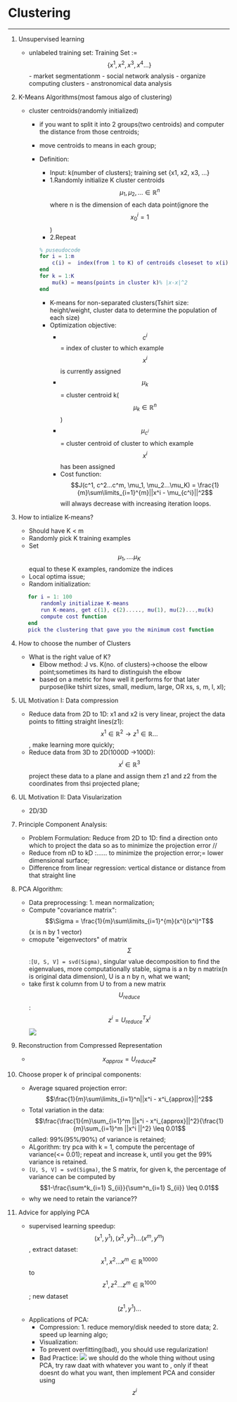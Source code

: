 # Clustering
---
1. Unsupervised learning
    - unlabeled training set: Training Set := $$\{x^1, x^2, x^3, x^4...\}$$
          - market segmentationm
          - social network analysis
          - organize computing clusters
          - anstronomical data analysis
2. K-Means Algorithms(most famous algo of clustering)
    - cluster centroids(randomly initialized)
        - if you want to split it into 2 groups(two centroids) and computer the distance from those centroids;
        - move centroids to means in each group;
        - Definition:
            - Input: k(number of clusters); training set {x1, x2, x3, ...}
            - 1.Randomly initialize K cluster centroids $$\mu_1, \mu_2,...\in\mathbb{R}^n$$ where n is the dimension of each data point(ignore the $$x_0^i = 1$$)
            - 2.Repeat
           
           ```matlab
           % puseudocode
           for i = 1:m
               c(i) =  index(from 1 to K) of centroids closeset to x(i)
           end
           for k = 1:K
               mu(k) = means(points in cluster k)% |x-x|^2
           end
           ```
           - K-means for non-separated clusters(Tshirt size: height/weight, cluster data to determine the population of each size)
           - Optimization objective:
               - $$c^i$$ = index of cluster to which example $$x^i$$ is currently assigned
               - $$\mu_k$$ = cluster centroid k($$\mu_k\in\mathbb{R}^n$$)
               - $$\mu_{c^i}$$ = cluster centroid of cluster to which example $$x^i$$ has been assigned
               - Cost function: $$J(c^1, c^2...c^m, \mu_1, \mu_2...\mu_K) = \frac{1}{m}\sum\limits_{i=1}^{m}||x^i - \mu_{c^i}||^2$$ will always decrease with increasing iteration loops.

               
2. How to intialize K-means?
    - Should have K < m
    - Randomly pick K training examples
    - Set $$\mu_1, ....\mu_K$$ equal to these K examples, randomize the indices
    - Local optima issue;
    - Random initialization:
    
    ```matlab
       for i = 1: 100
           randomly initializae K-means
           run K-means, get c(1), c(2)....., mu(1), mu(2)...,mu(k)
           compute cost function
       end
       pick the clustering that gave you the minimum cost function
    ```
3. How to choose the number of Clusters
    - What is the right value of K?
        - Elbow method: J vs. K(no. of clusters)->choose the elbow point;sometimes its hard to distinguish the elbow
        - based on a metric for how well it performs for that later purpose(like tshirt sizes, small, medium, large, OR xs, s, m, l, xl);
4. UL Motivation I: Data compression
   - Reduce data from 2D to 1D: x1 and x2 is very linear, project the data points to fitting straight lines(z1):$$x^1\in\mathbb{R}^2 \rightarrow z^1 \in\mathbb{R}...$$, make learning more quickly;
   - Reduce data from 3D to 2D(1000D ->100D): $$x^i\in\mathbb{R}^3$$ project these data to a plane and assign them z1 and z2 from the coordinates from thsi projected plane;
 5. UL Motivation II: Data Visularization
     - 2D/3D
 6. Principle Component Analysis:
     - Problem Formulation: Reduce from 2D to 1D: find a direction onto which to project the data so as to minimize the projection error //
     - Reduce from nD to kD :...... to minimize the projection error;= lower dimensional surface;
     - Difference from linear regression: vertical distance or distance from that straight line
 7. PCA Algorithm:
     - Data preprocessing: 1. mean normalization; 
     - Compute "covariance matrix": $$\Sigma = \frac{1}{m}\sum\limits_{i=1}^{m}(x^i)(x^i)^T$$(x is n by 1 vector)
     - cmopute "eigenvectors" of matrix $$\Sigma$$:`[U, S, V] = svd(Sigma)`, singular value decomposition to find the eigenvalues, more computationally stable, sigma is a n by n matrix(n is original data dimension), U is a n by n, what we want;
     - take first k column from U to from a new matrix $$U_{reduce}$$:
     $$z^i = U_{reduce}^Tx^i $$
     ![](http://i.imgur.com/DWwRfhw.png)
8. Reconstruction from Compressed Representation
    - $$x_{approx} = U_{reduce}z$$
9. Choose proper k of principal components:
    - Average squared projection error: $$\frac{1}{m}\sum\limits_{i=1}^n||x^i - x^i_{approx}||^2$$
    - Total variation in the data: $$\frac{\frac{1}{m}\sum_{i=1}^m ||x^i - x^i_{approx}||^2}{\frac{1}{m}\sum_{i=1}^m ||x^i ||^2} \leq 0.01$$ called: 99%(95%/90%) of variance is retained;
    - ALgorithm: try pca with k = 1, compute the percentage of variance(<= 0.01); repeat and increase k, until you get the 99% variance is retained.
    - `[U, S, V] = svd(Sigma)`, the S matrix, for given k, the percentage of variance can be computed by $$1-\frac{\sum^k_{i=1} S_{ii}}{\sum^n_{i=1} S_{ii}} \leq 0.01$$
    - why we need to retain the variance??
10. Advice for applying PCA
    - supervised learning speedup:
    $$(x^1, y^1), (x^2, y^2)...(x^m, y^m)$$, extract dataset: $$x^1, x^2...x^m\in\mathbb{R}^{10000}$$ to $$z^1, z^2...z^m\in\mathbb{R}^{1000}$$; new dataset $$(z^1, y^1)...$$
    - Applications of PCA:
       - Compression: 1. reduce memory/disk needed to store data; 2. speed up learning algo;
       - Visualization:
       - To prevent overfitting(bad), you should use regularization!
       - Bad Practice:
       ![](http://i.imgur.com/yyKSPjW.png)
       we should do the whole thing without using PCA, try raw daat with whatever you want to , only if theat doesnt do what you want, then implement PCA and consider using $$z^i$$